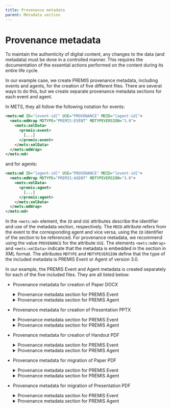 ```yaml
---
title: Provenance metadata
parent: Metadata section
---
```

# Provenance metadata

To maintain the authenticity of digital content, any changes to the data (and metadata) must be done in a controlled manner. This requires the documentation of the essential actions performed on the content during its entire life cycle.

In our example case, we create PREMIS provenance metadata, including events and agents, for the creation of five different files. There are several ways to do this, but we create separate provenance metadata sections for each event and agent.

In METS, they all follow the following notation for events:

```xml
<mets:md ID="[event-id]" USE="PROVENANCE" MDID="[agent-id]">
  <mets:mdWrap MDTYPE="PREMIS:EVENT" MDTYPEVERSION="3.0">
    <mets:xmlData>
      <premis:event>
        [...]
      </premis:event>
    </mets:xmlData>
  </mets:mdWrap>
</mets:md>
```

and for agents:

```xml
<mets:md ID="[agent-id]" USE="PROVENANCE" MDID="[event-id]">
  <mets:mdWrap MDTYPE="PREMIS:AGENT" MDTYPEVERSION="3.0">
    <mets:xmlData>
      <premis:agent>
        [...]
      </premis:agent>
    </mets:xmlData>
  </mets:mdWrap>
</mets:md>
```

In the `<mets:md>` element, the `ID` and `USE` attributes describe the identifier and use of the metadata section, respectively. The `MDID` attribute refers from the event to the corresponding agent and vice versa, using the `ID` identifier of the section to be referenced. For provenance metadata, we recommend using the value `PROVENANCE` for the attribute `USE`. The elements `<mets:mdWrap>` and `<mets:xmlData>` indicate that the metadata is embedded in the section in XML format. The attributes `MDTYPE` and `MDTYPEVERSION` define that the type of the included metadata is PREMIS Event or Agent of version 3.0.

In our example, the PREMIS Event and Agent metadata is created separately for each of the five included files. They are all listed below:

- Provenance metadata for creation of Paper DOCX

  <details markdown="block">

  <summary>Provenance metadata section for PREMIS Event</summary>

  ```xml
  <mets:md ID="event-001" USE="PROVENANCE" MDID="agent-001">
    <mets:mdWrap MDTYPE="PREMIS:EVENT" MDTYPEVERSION="3.0">
    <mets:xmlData>
      <premis:event>
      <premis:eventIdentifier>
        <premis:eventIdentifierType>local</premis:eventIdentifierType>
        <premis:eventIdentifierValue>event-001</premis:eventIdentifierValue>
      </premis:eventIdentifier>
      <premis:eventType authority="premisEventType"
        authorityURI="http://id.loc.gov/vocabulary/preservation/eventType"
        valueURI="http://id.loc.gov/vocabulary/preservation/eventType/cre">creation</premis:eventType>
      <premis:eventDateTime>2021-12-01T15:05</premis:eventDateTime>
      <premis:eventDetailInformation>
        <premis:eventDetail>Object created with Microsoft Office Word</premis:eventDetail>
      </premis:eventDetailInformation>
      <premis:linkingAgentIdentifier>
        <premis:linkingAgentIdentifierType>local</premis:linkingAgentIdentifierType>
        <premis:linkingAgentIdentifierValue>agent-001</premis:linkingAgentIdentifierValue>
        <premis:linkingAgentRole
          authority="premisEventRelatedAgentRole"
          authorityURI="http://id.loc.gov/vocabulary/preservation/eventRelatedAgentRole"
          valueURI="http://id.loc.gov/vocabulary/preservation/eventRelatedAgentRole/exe">executing program</premis:linkingAgentRole>
      </premis:linkingAgentIdentifier>
      </premis:event>
    </mets:xmlData>
    </mets:mdWrap>
  </mets:md>
  ```

  </details>

  <details markdown="block">

  <summary>Provenance metadata section for PREMIS Agent</summary>

  ```xml
  <mets:md ID="agent-001" USE="PROVENANCE" MDID="event-001">
    <mets:mdWrap MDTYPE="PREMIS:AGENT" MDTYPEVERSION="3.0">
    <mets:xmlData>
      <premis:agent>
      <premis:agentIdentifier>
        <premis:agentIdentifierType>local</premis:agentIdentifierType>
        <premis:agentIdentifierValue>agent-001</premis:agentIdentifierValue>
      </premis:agentIdentifier>
      <premis:agentName>Microsoft Office Word</premis:agentName>
      <premis:agentType authority="premisAgentType"
        authorityURI="http://id.loc.gov/vocabulary/preservation/agentType"
        valueURI="http://id.loc.gov/vocabulary/preservation/agentType/sof">software</premis:agentType>
      <premis:linkingEventIdentifier>
        <premis:linkingEventIdentifierType>local</premis:linkingEventIdentifierType>
        <premis:linkingEventIdentifierValue>event-001</premis:linkingEventIdentifierValue>
      </premis:linkingEventIdentifier>
      </premis:agent>
    </mets:xmlData>
    </mets:mdWrap>
  </mets:md>
  ```

  </details>

- Provenance metadata for creation of Presentation PPTX

  <details markdown="block">

  <summary>Provenance metadata section for PREMIS Event</summary>

  ```xml
  <mets:md ID="event-002" USE="PROVENANCE" MDID="agent-002">
    <mets:mdWrap MDTYPE="PREMIS:EVENT" MDTYPEVERSION="3.0">
    <mets:xmlData>
      <premis:event>
      <premis:eventIdentifier>
        <premis:eventIdentifierType>local</premis:eventIdentifierType>
        <premis:eventIdentifierValue>event-002</premis:eventIdentifierValue>
      </premis:eventIdentifier>
      <premis:eventType authority="premisEventType"
        authorityURI="http://id.loc.gov/vocabulary/preservation/eventType"
        valueURI="http://id.loc.gov/vocabulary/preservation/eventType/cre">creation</premis:eventType>
      <premis:eventDateTime>2023-09-15T23:02</premis:eventDateTime>
      <premis:eventDetailInformation>
        <premis:eventDetail>Object created with Microsoft Office Powerpoint</premis:eventDetail>
      </premis:eventDetailInformation>
      <premis:linkingAgentIdentifier>
        <premis:linkingAgentIdentifierType>local</premis:linkingAgentIdentifierType>
        <premis:linkingAgentIdentifierValue>agent-002</premis:linkingAgentIdentifierValue>
        <premis:linkingAgentRole
          authority="premisEventRelatedAgentRole"
          authorityURI="http://id.loc.gov/vocabulary/preservation/eventRelatedAgentRole"
          valueURI="http://id.loc.gov/vocabulary/preservation/eventRelatedAgentRole/exe">executing program</premis:linkingAgentRole>
      </premis:linkingAgentIdentifier>
      </premis:event>
    </mets:xmlData>
    </mets:mdWrap>
  </mets:md>
  ```

  </details>

  <details markdown="block">

  <summary>Provenance metadata section for PREMIS Agent</summary>

  ```xml
  <mets:md ID="agent-002" USE="PROVENANCE" MDID="event-002">
    <mets:mdWrap MDTYPE="PREMIS:AGENT" MDTYPEVERSION="3.0">
    <mets:xmlData>
      <premis:agent>
      <premis:agentIdentifier>
        <premis:agentIdentifierType>local</premis:agentIdentifierType>
        <premis:agentIdentifierValue>agent-002</premis:agentIdentifierValue>
      </premis:agentIdentifier>
      <premis:agentName>Microsoft Office Powerpoint</premis:agentName>
      <premis:agentType authority="premisAgentType"
        authorityURI="http://id.loc.gov/vocabulary/preservation/agentType"
        valueURI="http://id.loc.gov/vocabulary/preservation/agentType/sof">software</premis:agentType>
      <premis:linkingEventIdentifier>
        <premis:linkingEventIdentifierType>local</premis:linkingEventIdentifierType>
        <premis:linkingEventIdentifierValue>event-002</premis:linkingEventIdentifierValue>
      </premis:linkingEventIdentifier>
      </premis:agent>
    </mets:xmlData>
    </mets:mdWrap>
  </mets:md>
  ```

  </details>

- Provenance metadata for creation of Handout PDF

  <details markdown="block">

  <summary>Provenance metadata section for PREMIS Event</summary>    

  ```xml
  <mets:md ID="event-003" USE="PROVENANCE" MDID="agent-003">
    <mets:mdWrap MDTYPE="PREMIS:EVENT" MDTYPEVERSION="3.0">
    <mets:xmlData>
      <premis:event>
      <premis:eventIdentifier>
        <premis:eventIdentifierType>local</premis:eventIdentifierType>
        <premis:eventIdentifierValue>event-003</premis:eventIdentifierValue>
      </premis:eventIdentifier>
      <premis:eventType authority="premisEventType"
        authorityURI="http://id.loc.gov/vocabulary/preservation/eventType"
        valueURI="http://id.loc.gov/vocabulary/preservation/eventType/cre">creation</premis:eventType>
      <premis:eventDateTime>2023-09-19T16:09:15</premis:eventDateTime>
      <premis:eventDetailInformation>
        <premis:eventDetail>Object created from Microsoft Word for Windows</premis:eventDetail>
      </premis:eventDetailInformation>
      <premis:linkingAgentIdentifier>
        <premis:linkingAgentIdentifierType>local</premis:linkingAgentIdentifierType>
        <premis:linkingAgentIdentifierValue>agent-003</premis:linkingAgentIdentifierValue>
        <premis:linkingAgentRole authority="premisEventRelatedAgentRole"
          authorityURI="http://id.loc.gov/vocabulary/preservation/eventRelatedAgentRole"
          valueURI="http://id.loc.gov/vocabulary/preservation/eventRelatedAgentRole/exe">executing program</premis:linkingAgentRole>
      </premis:linkingAgentIdentifier>
      </premis:event>
    </mets:xmlData>
    </mets:mdWrap>
  </mets:md>
  ```

  </details>

  <details markdown="block">

  <summary>Provenance metadata section for PREMIS Agent</summary>

  ```xml
  <mets:md ID="agent-003" USE="PROVENANCE" MDID="event-003">
    <mets:mdWrap MDTYPE="PREMIS:AGENT" MDTYPEVERSION="3.0">
    <mets:xmlData>
      <premis:agent>
      <premis:agentIdentifier>
        <premis:agentIdentifierType>local</premis:agentIdentifierType>
        <premis:agentIdentifierValue>agent-003</premis:agentIdentifierValue>
      </premis:agentIdentifier>
      <premis:agentName>Microsoft Word</premis:agentName>
      <premis:agentType authority="premisAgentType"
        authorityURI="http://id.loc.gov/vocabulary/preservation/agentType"
        valueURI="http://id.loc.gov/vocabulary/preservation/agentType/sof">software</premis:agentType>
      <premis:linkingEventIdentifier>
        <premis:linkingEventIdentifierType>local</premis:linkingEventIdentifierType>
        <premis:linkingEventIdentifierValue>event-003</premis:linkingEventIdentifierValue>
      </premis:linkingEventIdentifier>
      </premis:agent>
    </mets:xmlData>
    </mets:mdWrap>
  </mets:md>
  ```

  </details>

- Provenance metadata for migration of Paper PDF

  <details markdown="block">

  <summary>Provenance metadata section for PREMIS Event</summary>

  ```xml
  <mets:md ID="event-004" USE="PROVENANCE" MDID="agent-004">
    <mets:mdWrap MDTYPE="PREMIS:EVENT" MDTYPEVERSION="3.0">
    <mets:xmlData>
      <premis:event>
      <premis:eventIdentifier>
        <premis:eventIdentifierType>local</premis:eventIdentifierType>
        <premis:eventIdentifierValue>event-004</premis:eventIdentifierValue>
      </premis:eventIdentifier>
      <premis:eventType authority="premisEventType"
        authorityURI="http://id.loc.gov/vocabulary/preservation/eventType"
        valueURI="http://id.loc.gov/vocabulary/preservation/eventType/mig">migration</premis:eventType>
      <premis:eventDateTime>2023-11-01T19:52:59</premis:eventDateTime>
      <premis:eventDetailInformation>
        <premis:eventDetail>Object migrated from Microsoft Word for Windows to Acrobat PDF 1.4 - Portable Document Format</premis:eventDetail>
      </premis:eventDetailInformation>
      <premis:linkingAgentIdentifier>
        <premis:linkingAgentIdentifierType>local</premis:linkingAgentIdentifierType>
        <premis:linkingAgentIdentifierValue>agent-004</premis:linkingAgentIdentifierValue>
        <premis:linkingAgentRole authority="premisEventRelatedAgentRole"
          authorityURI="http://id.loc.gov/vocabulary/preservation/eventRelatedAgentRole"
          valueURI="http://id.loc.gov/vocabulary/preservation/eventRelatedAgentRole/exe">executing program</premis:linkingAgentRole>
      </premis:linkingAgentIdentifier>
      </premis:event>
    </mets:xmlData>
    </mets:mdWrap>
  </mets:md>
  ```

  </details>

  <details markdown="block">

  <summary>Provenance metadata section for PREMIS Agent</summary>

  ```xml
  <mets:md ID="agent-004" USE="PROVENANCE" MDID="event-004">
    <mets:mdWrap MDTYPE="PREMIS:AGENT" MDTYPEVERSION="3.0">
    <mets:xmlData>
      <premis:agent>
      <premis:agentIdentifier>
        <premis:agentIdentifierType>local</premis:agentIdentifierType>
        <premis:agentIdentifierValue>agent-004</premis:agentIdentifierValue>
      </premis:agentIdentifier>
      <premis:agentName>macOS Version 12.6.8 (Build 21G725) Quartz PDFContext</premis:agentName>
      <premis:agentType authority="premisAgentType"
        authorityURI="http://id.loc.gov/vocabulary/preservation/agentType"
        valueURI="http://id.loc.gov/vocabulary/preservation/agentType/sof">software</premis:agentType>
      <premis:linkingEventIdentifier>
        <premis:linkingEventIdentifierType>local</premis:linkingEventIdentifierType>
        <premis:linkingEventIdentifierValue>event-004</premis:linkingEventIdentifierValue>
      </premis:linkingEventIdentifier>
      </premis:agent>
    </mets:xmlData>
    </mets:mdWrap>
  </mets:md>
  ```

  </details>

- Provenance metadata for migration of Presentation PDF

  <details markdown="block">

  <summary>Provenance metadata section for PREMIS Event</summary>

  ```xml
  <mets:md ID="event-005" USE="PROVENANCE" MDID="agent-005">
    <mets:mdWrap MDTYPE="PREMIS:EVENT" MDTYPEVERSION="3.0">
    <mets:xmlData>
      <premis:event>
      <premis:eventIdentifier>
        <premis:eventIdentifierType>local</premis:eventIdentifierType>
        <premis:eventIdentifierValue>event-005</premis:eventIdentifierValue>
      </premis:eventIdentifier>
      <premis:eventType authority="premisEventType"
        authorityURI="http://id.loc.gov/vocabulary/preservation/eventType"
        valueURI="http://id.loc.gov/vocabulary/preservation/eventType/mig">migration</premis:eventType>
      <premis:eventDateTime>2023-09-15T23:09:29</premis:eventDateTime>
      <premis:eventDetailInformation>
        <premis:eventDetail>Object migrated from Microsoft Powerpoint for Windows to Acrobat PDF 1.7 - Portable Document Format</premis:eventDetail>
      </premis:eventDetailInformation>
      <premis:linkingAgentIdentifier>
        <premis:linkingAgentIdentifierType>local</premis:linkingAgentIdentifierType>
        <premis:linkingAgentIdentifierValue>agent-005</premis:linkingAgentIdentifierValue>
        <premis:linkingAgentRole authority="premisEventRelatedAgentRole"
          authorityURI="http://id.loc.gov/vocabulary/preservation/eventRelatedAgentRole"
          valueURI="http://id.loc.gov/vocabulary/preservation/eventRelatedAgentRole/exe">executing program</premis:linkingAgentRole>
      </premis:linkingAgentIdentifier>
      </premis:event>
    </mets:xmlData>
    </mets:mdWrap>
  </mets:md>
  ```

  </details>

  <details markdown="block">

  <summary>Provenance metadata section for PREMIS Agent</summary>

  ```xml
  <mets:md ID="agent-005" USE="PROVENANCE" MDID="event-005">
    <mets:mdWrap MDTYPE="PREMIS:AGENT" MDTYPEVERSION="3.0">
    <mets:xmlData>
      <premis:agent>
      <premis:agentIdentifier>
        <premis:agentIdentifierType>local</premis:agentIdentifierType>
        <premis:agentIdentifierValue>agent-005</premis:agentIdentifierValue>
      </premis:agentIdentifier>
      <premis:agentName>Microsoft® PowerPoint® for Microsoft 365</premis:agentName>
      <premis:agentType authority="premisAgentType"
        authorityURI="http://id.loc.gov/vocabulary/preservation/agentType"
        valueURI="http://id.loc.gov/vocabulary/preservation/agentType/sof">software</premis:agentType>
      <premis:linkingEventIdentifier>
        <premis:linkingEventIdentifierType>local</premis:linkingEventIdentifierType>
        <premis:linkingEventIdentifierValue>event-005</premis:linkingEventIdentifierValue>
      </premis:linkingEventIdentifier>
      </premis:agent>
    </mets:xmlData>
    </mets:mdWrap>
  </mets:md>
  ```

  </details>
